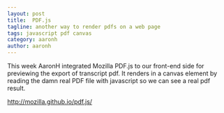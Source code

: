 ```yaml
---
layout: post
title:  PDF.js
tagline: another way to render pdfs on a web page
tags: javascript pdf canvas
category: aaronh
author: aaronh
---
```

This week AaronH integrated Mozilla PDF.js to our front-end side for previewing the export of transcript pdf. It renders in a canvas element by reading the damn real PDF file with javascript so we can see a real pdf result.

<http://mozilla.github.io/pdf.js/>
